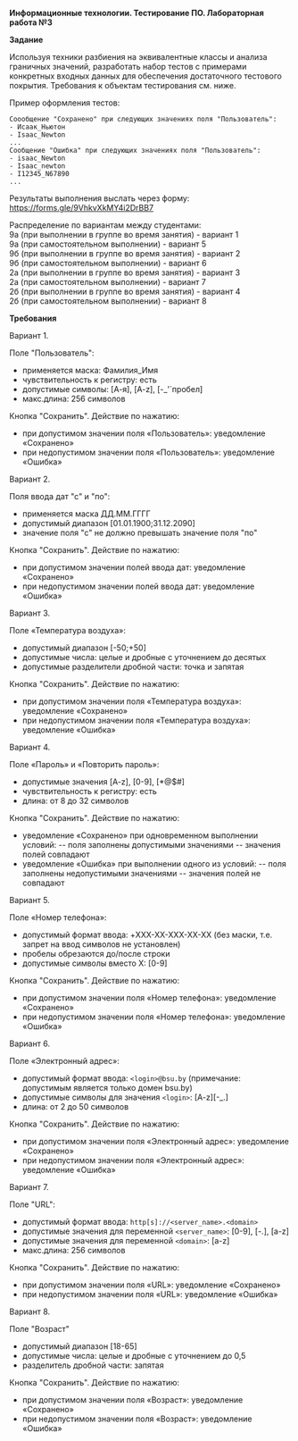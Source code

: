 **Информационные технологии. Тестирование ПО. Лабораторная работа №3**

**Задание**

Используя техники разбиения на эквивалентные классы и анализа граничных значений, разработать набор тестов с примерами конкретных входных данных для обеспечения достаточного тестового покрытия.
Требования к объектам тестирования см. ниже.

Пример оформления тестов:

	Соообщение "Сохранено" при следующих значениях поля "Пользователь":
	- Исаак_Ньютон
	- Isaac_Newton
	...
	Сообщение "Ошибка" при следующих значениях поля "Пользователь":
	- isaac_Newton
	- Isaac_newton
	- I12345_N67890
	...
	
Результаты выполнения выслать через форму: https://forms.gle/9VhkvXkMY4i2DrBB7 

Распределение по вариантам между студентами:  
9a (при выполнении в группе во время занятия) - вариант 1  
9а (при самостоятельном выполнении) - вариант 5  
9б (при выполнении в группе во время занятия) - вариант 2  
9б (при самостоятельном выполнении) - вариант 6  
2a (при выполнении в группе во время занятия) - вариант 3  
2а (при самостоятельном выполнении) - вариант 7  
2б (при выполнении в группе во время занятия) - вариант 4  
2б (при самостоятельном выполнении) - вариант 8  


**Требования**

Вариант 1. 

Поле "Пользователь":	
- применяется маска: Фамилия_Имя
- чувствительность к регистру: есть
- допустимые символы: [А-я], [A-z], [-_'`пробел]
- макс.длина: 256 символов

Кнопка "Сохранить". Действие по нажатию: 
- при допустимом значении поля «Пользователь»: уведомление «Сохранено»
- при недопустимом значении поля «Пользователь»: уведомление «Ошибка»

Вариант 2.

Поля ввода дат "с" и "по":
- применяется маска ДД.ММ.ГГГГ
- допустимый диапазон [01.01.1900;31.12.2090]
- значение поля "с" не должно превышать значение поля "по"

Кнопка "Сохранить". Действие по нажатию: 
- при допустимом значении полей ввода дат: уведомление «Сохранено»
- при недопустимом значении полей ввода дат: уведомление «Ошибка»

Вариант 3.

Поле «Температура воздуха»: 
- допустимый диапазон [-50;+50]
- допустимые числа: целые и дробные с уточнением до десятых
- допустимые разделители дробной части: точка и запятая

Кнопка "Сохранить". Действие по нажатию: 
- при допустимом значении поля «Температура воздуха»: уведомление «Сохранено»
- при недопустимом значении поля «Температура воздуха»: уведомление «Ошибка»

Вариант 4. 

Поле «Пароль» и «Повторить пароль»:
- допустимые значения [A-z], [0-9], [*@$#]
- чувствительность к регистру: есть
- длина: от 8 до 32 символов

Кнопка "Сохранить". Действие по нажатию: 
- уведомление «Сохранено» при одновременном выполнении условий:
-- поля заполнены допустимыми значениями
-- значения полей совпадают
- уведомление «Ошибка» при выполнении одного из условий:
-- поля заполнены недопустимыми значениями
-- значения полей не совпадают

Вариант 5. 

Поле «Номер телефона»:
- допустимый формат ввода: +XXX-XX-XXX-XX-XX (без маски, т.е. запрет на ввод символов не установлен)
- пробелы обрезаются до/после строки
- допустимые символы вместо Х: [0-9]

Кнопка "Сохранить". Действие по нажатию: 
- при допустимом значении поля «Номер телефона»: уведомление «Сохранено»
- при недопустимом значении поля «Номер телефона»: уведомление «Ошибка»

Вариант 6. 

Поле «Электронный адрес»:
- допустимый формат ввода: `<login>@bsu.by` (примечание: допустимым является только домен bsu.by)
- допустимые символы для значения `<login>`: [A-z][-_.]  
- длина: от 2 до 50 символов
	
Кнопка "Сохранить". Действие по нажатию: 
- при допустимом значении поля «Электронный адрес»: уведомление «Сохранено»
- при недопустимом значении поля «Электронный адрес»: уведомление «Ошибка»

Вариант 7.

Поле "URL":
- допустимый формат ввода: `http[s]://<server_name>.<domain>`
- допустимые значения для переменной `<server_name>`: [0-9], [-.], [a-z]
- допустимые значения для переменной `<domain>`: [a-z]
- макс.длина: 256 символов
	
Кнопка "Сохранить". Действие по нажатию: 
- при допустимом значении поля «URL»: уведомление «Сохранено»
- при недопустимом значении поля «URL»: уведомление «Ошибка»

Вариант 8.

Поле "Возраст"
- допустимый диапазон [18-65]
- допустимые числа: целые и дробные с уточнением до 0,5
- разделитель дробной части: запятая

Кнопка "Сохранить". Действие по нажатию: 
- при допустимом значении поля «Возраст»: уведомление «Сохранено»
- при недопустимом значении поля «Возраст»: уведомление «Ошибка»

